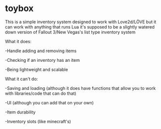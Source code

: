 # toybox
This is a simple inventory system designed to work with Love2d/LÖVE but it can work with anything that runs Lua
it's supposed to be a slightly watered down version of Fallout 3/New Vegas's list type inventory system

What it does:

-Handle adding and removing items

-Checking if an inventory has an item

-Being lightweight and scalable


What it can't do:

-Saving and loading (although it does have functions that allow you to work with libraries/code that can do that)

-UI (although you can add that on your own)

-Item durability

-Inventory slots (like minecraft's)
